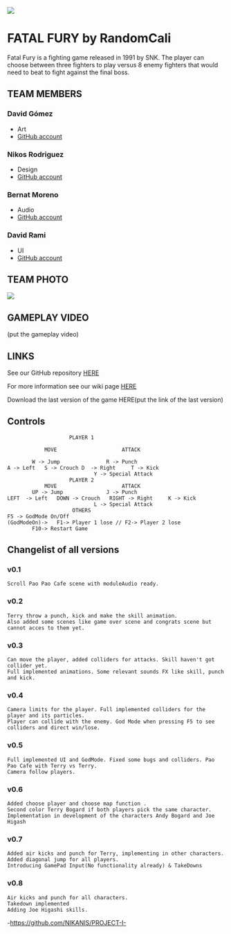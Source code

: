 ﻿![](https://lh3.googleusercontent.com/yU7MrhiaFYht1BrckwnK3PqM7Ga-Y95iIMQ0fUV5Yp8nueO6fKCfzxq_ttAPbWfO_Rk1A6bG8yp_KQjb9I22nAj-v4LONWHL3lok6NI3)

# FATAL FURY by RandomCali 
Fatal Fury is a fighting game released in 1991 by SNK. 
The player can choose between three fighters to play versus 8 enemy fighters that would need to beat to fight against the final boss.

## TEAM MEMBERS

### David Gómez
- Art
- [GitHub account](https://github.com/davidgomezupc)

### Nikos Rodriguez
- Design
- [GitHub account](https://github.com/NIKANIS)

### Bernat Moreno
- Audio
- [GitHub account](https://github.com/bernatmoreno)

### David Rami
- UI
- [GitHub account](https://github.com/Paideieitor)


## TEAM PHOTO
![](https://lh3.googleusercontent.com/pn-17VS_OT4YVqz__Df8kQKjgPT5FehWDj1oBYtKlGyiGnWIQnvN_gEhiSq_WObWZ5mHJAvTS93tdR-do2gY3MKGrNsiClZOYEdbjP4al0NxA5dYLjOPmV7FsrEr1xQtPSdVFqLw)

## GAMEPLAY VIDEO
(put the gameplay video)


## LINKS
See our GitHub repository [HERE](https://github.com/NIKANIS/PROJECT-I-.git)

For more information see our wiki page [HERE](https://github.com/NIKANIS/PROJECT-I-/wiki)

Download the last version of the game HERE(put the link of the last version)

## Controls

					    PLAYER 1
				
       			MOVE			 		 ATTACK
		
	 		W -> Jump				R -> Punch  
	A -> Left	S -> Crouch	D  -> Right		T -> Kick
		 						Y -> Special Attack
					    PLAYER 2
       			MOVE			 		 ATTACK
	 	 	UP -> Jump				J -> Punch	 
	LEFT  -> Left	DOWN -> Crouch	 RIGHT -> Right		K -> Kick
								L -> Special Attack
					     OTHERS
	F5 -> GodMode On/Off
	(GodModeOn)-> 	F1-> Player 1 lose // F2-> Player 2 lose
			F10-> Restart Game

## Changelist of all versions
### v0.1
	Scroll Pao Pao Cafe scene with moduleAudio ready.
	
### v0.2
	Terry throw a punch, kick and make the skill animation. 
	Also added some scenes like game over scene and congrats scene but cannot acces to them yet.
	
### v0.3
	Can move the player, added colliders for attacks. Skill haven't got collider yet. 
	Full implemented animations. Some relevant sounds FX like skill, punch and kick.
	
### v0.4 
 	Camera limits for the player. Full implemented colliders for the player and its particles. 
	Player can collide with the enemy. God Mode when pressing F5 to see colliders and direct win/lose.
	
### v0.5
	Full implemented UI and GodMode. Fixed some bugs and colliders. Pao Pao Cafe with Terry vs Terry. 
	Camera follow players.
	
### v0.6
	Added choose player and choose map function .
	Second color Terry Bogard if both players pick the same character.
	Implementation in development of the characters Andy Bogard and Joe Higash
	
### v0.7 
	Added air kicks and punch for Terry, implementing in other characters.
	Added diagonal jump for all players.
	Introducing GamePad Input(No functionality already) & TakeDowns

### v0.8
	Air kicks and punch for all characters.
	Takedown implemented
	Adding Joe Higashi skills.
	
-https://github.com/NIKANIS/PROJECT-I-
